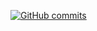 [![GitHub commits](https://img.shields.io/github/commits-since/SubtitleEdit/subtitleedit/3.4.7.svg)](https://github.com/KewaiiGamer/LanServerExtended)
